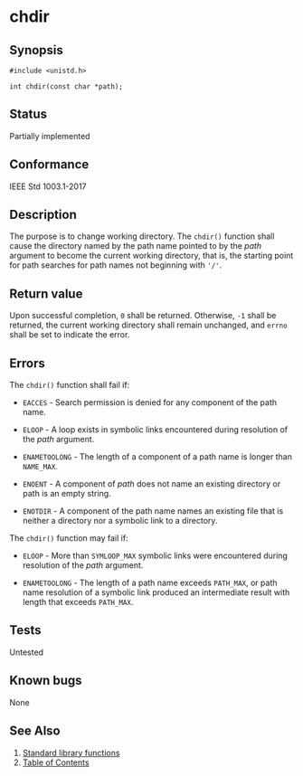 # chdir

## Synopsis

`#include <unistd.h>`

`int chdir(const char *path);`

## Status

Partially implemented

## Conformance

IEEE Std 1003.1-2017

## Description

The purpose is to change working directory. The `chdir()` function shall cause the directory named by the path name
pointed to by the _path_ argument to become the current working directory, that is, the starting point for path searches
for path names not beginning with `'/'`.

## Return value

Upon successful completion, `0` shall be returned. Otherwise, `-1` shall be returned, the current working directory
shall remain unchanged, and `errno` shall be set to indicate the error.

## Errors

The `chdir()` function shall fail if:

* `EACCES` - Search permission is denied for any component of the path name.

* `ELOOP` - A loop exists in symbolic links encountered during resolution of the _path_ argument.

* `ENAMETOOLONG` - The length of a component of a path name is longer than `NAME_MAX`.

* `ENOENT` - A component of _path_ does not name an existing directory or path is an empty string.

* `ENOTDIR` - A component of the path name names an existing file that is neither a directory nor a symbolic link
 to a directory.

The `chdir()` function may fail if:

* `ELOOP` - More than `SYMLOOP_MAX` symbolic links were encountered during resolution of the _path_ argument.

* `ENAMETOOLONG` - The length of a path name exceeds `PATH_MAX`, or path name resolution of a symbolic link produced an
 intermediate result with length that exceeds `PATH_MAX`.

## Tests

Untested

## Known bugs

None

## See Also

1. [Standard library functions](../index.md)
2. [Table of Contents](../../../index.md)
